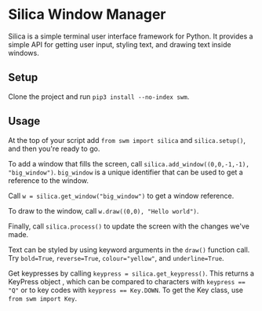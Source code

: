 # Silica Window Manager

Silica is a simple terminal user interface framework for Python. It provides a simple API for getting user input, styling text, and drawing text inside windows. 


## Setup

Clone the project and run `pip3 install --no-index swm`. 

## Usage
At the top of your script add `from swm import silica` and `silica.setup()`, and then you're ready to go.

To add a window that fills the screen, call `silica.add_window((0,0,-1,-1), "big_window")`. `big_window` is a unique identifier that can be used to get a reference to the window.

Call `w = silica.get_window("big_window")` to get a window reference. 

To draw to the window, call `w.draw((0,0), "Hello world")`.

Finally, call `silica.process()` to update the screen with the changes we've made.

Text can be styled by using keyword arguments in the `draw()` function call. Try `bold=True`, `reverse=True`, `colour="yellow"`, and `underline=True`.

Get keypresses by calling `keypress = silica.get_keypress()`. This returns a KeyPress object  , which can be compared to characters with `keypress == "Q"` or to key codes with `keypress == Key.DOWN`. To get the Key class, use `from swm import Key`.
